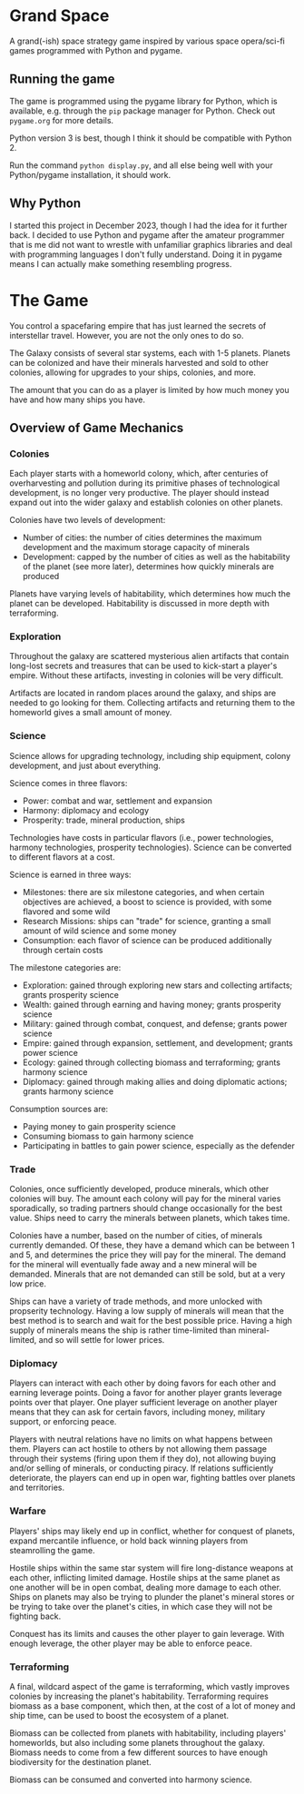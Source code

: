 # Grand Space

A grand(-ish) space strategy game inspired by various space opera/sci-fi games programmed with Python and pygame.

## Running the game

The game is programmed using the pygame library for Python, which is available, e.g. through the `pip` package manager for Python. Check out `pygame.org` for more details.

Python version 3 is best, though I think it should be compatible with Python 2. 

Run the command `python display.py`, and all else being well with your Python/pygame installation, it should work. 

## Why Python

I started this project in December 2023, though I had the idea for it further back. I decided to use Python and pygame after the amateur programmer that is me did not want to wrestle with unfamiliar graphics libraries and deal with programming languages I don't fully understand. Doing it in pygame means I can actually make something resembling progress. 

# The Game

You control a spacefaring empire that has just learned the secrets of interstellar travel. However, you are not the only ones to do so. 

The Galaxy consists of several star systems, each with 1-5 planets. Planets can be colonized and have their minerals harvested and sold to other colonies, allowing for upgrades to your ships, colonies, and more. 

The amount that you can do as a player is limited by how much money you have and how many ships you have. 

## Overview of Game Mechanics

### Colonies

Each player starts with a homeworld colony, which, after centuries of overharvesting and pollution during its primitive phases of technological development, is no longer very productive. The player should instead expand out into the wider galaxy and establish colonies on other planets. 

Colonies have two levels of development: 
- Number of cities: the number of cities determines the maximum development and the maximum storage capacity of minerals
- Development: capped by the number of cities as well as the habitability of the planet (see more later), determines how quickly minerals are produced

Planets have varying levels of habitability, which determines how much the planet can be developed. Habitability is discussed in more depth with terraforming. 

### Exploration

Throughout the galaxy are scattered mysterious alien artifacts that contain long-lost secrets and treasures that can be used to kick-start a player's empire. Without these artifacts, investing in colonies will be very difficult. 

Artifacts are located in random places around the galaxy, and ships are needed to go looking for them. Collecting artifacts and returning them to the homeworld gives a small amount of money. 

### Science

Science allows for upgrading technology, including ship equipment, colony development, and just about everything. 

Science comes in three flavors:
- Power: combat and war, settlement and expansion
- Harmony: diplomacy and ecology
- Prosperity: trade, mineral production, ships

Technologies have costs in particular flavors (i.e., power technologies, harmony technologies, prosperity technologies). Science can be converted to different flavors at a cost. 

Science is earned in three ways:
- Milestones: there are six milestone categories, and when certain objectives are achieved, a boost to science is provided, with some flavored and some wild
- Research Missions: ships can "trade" for science, granting a small amount of wild science and some money
- Consumption: each flavor of science can be produced additionally through certain costs

The milestone categories are:
- Exploration: gained through exploring new stars and collecting artifacts; grants prosperity science
- Wealth: gained through earning and having money; grants prosperity science
- Military: gained through combat, conquest, and defense; grants power science
- Empire: gained through expansion, settlement, and development; grants power science
- Ecology: gained through collecting biomass and terraforming; grants harmony science
- Diplomacy: gained through making allies and doing diplomatic actions; grants harmony science

Consumption sources are:
- Paying money to gain prosperity science
- Consuming biomass to gain harmony science
- Participating in battles to gain power science, especially as the defender

### Trade

Colonies, once sufficiently developed, produce minerals, which other colonies will buy. The amount each colony will pay for the mineral varies sporadically, so trading partners should change occasionally for the best value. Ships need to carry the minerals between planets, which takes time. 

Colonies have a number, based on the number of cities, of minerals currently demanded. Of these, they have a demand which can be between 1 and 5, and determines the price they will pay for the mineral. The demand for the mineral will eventually fade away and a new mineral will be demanded. Minerals that are not demanded can still be sold, but at a very low price.

Ships can have a variety of trade methods, and more unlocked with propserity technology. Having a low supply of minerals will mean that the best method is to search and wait for the best possible price. Having a high supply of minerals means the ship is rather time-limited than mineral-limited, and so will settle for lower prices. 

### Diplomacy

Players can interact with each other by doing favors for each other and earning leverage points. Doing a favor for another player grants leverage points over that player. One player sufficient leverage on another player means that they can ask for certain favors, including money, military support, or enforcing peace.

Players with neutral relations have no limits on what happens between them. Players can act hostile to others by not allowing them passage through their systems (firing upon them if they do), not allowing buying and/or selling of minerals, or conducting piracy. If relations sufficiently deteriorate, the players can end up in open war, fighting battles over planets and territories. 

### Warfare

Players' ships may likely end up in conflict, whether for conquest of planets, expand mercantile influence, or hold back winning players from steamrolling the game. 

Hostile ships within the same star system will fire long-distance weapons at each other, inflicting limited damage. Hostile ships at the same planet as one another will be in open combat, dealing more damage to each other. Ships on planets may also be trying to plunder the planet's mineral stores or be trying to take over the planet's cities, in which case they will not be fighting back. 

Conquest has its limits and causes the other player to gain leverage. With enough leverage, the other player may be able to enforce peace. 

### Terraforming

A final, wildcard aspect of the game is terraforming, which vastly improves colonies by increasing the planet's habitability. Terraforming requires biomass as a base component, which then, at the cost of a lot of money and ship time, can be used to boost the ecosystem of a planet. 

Biomass can be collected from planets with habitability, including players' homeworlds, but also including some planets throughout the galaxy. Biomass needs to come from a few different sources to have enough biodiversity for the destination planet. 

Biomass can be consumed and converted into harmony science. 